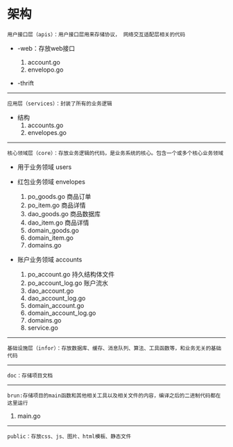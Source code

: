 # 架构
    用户接口层（apis）：用户接口层用来存储协议， 网络交互适配层相关的代码
* -web：存放web接口
  1. account.go
  2. envelopo.go
  
* -thrift

    
-------

    应用层（services）：封装了所有的业务逻辑
* 结构
  1. accounts.go
  2. envelopes.go

-------
    核心领域层（core）：存放业务逻辑的代码，是业务系统的核心。包含一个或多个核心业务领域
* 用于业务领域 users
* 红包业务领域 envelopes
  1. po_goods.go 商品订单
  2. po_item.go 商品详情
  3. dao_goods.go 商品数据库
  4. dao_item.go 商品详情
  5. domain_goods.go
  6. domain_item.go
  7. domains.go
  
  
* 账户业务领域 accounts
  1. po_account.go 持久结构体文件
  2. po_account_log.go 账户流水
  1. dao_account.go
  2. dao_account_log.go
  1. domain_account.go
  2. domain_account_log.go
  3. domains.go
  1. service.go

-------
    基础设施层（infor）：存放数据库、缓存、消息队列、算法、工具函数等，和业务无关的基础代码
    
-------
    doc：存储项目文档
    
-------
    brun:存储项目的main函数和其他相关工具以及相关文件的内容，编译之后的二进制代码都在这里运行
1. main.go
-------
    public：存放css、js、图片、html模板、静态文件